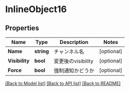# InlineObject16

## Properties

Name | Type | Description | Notes
------------ | ------------- | ------------- | -------------
**Name** | **string** | チャンネル名 | [optional] 
**Visibility** | **bool** | 変更後のvisibility | [optional] 
**Force** | **bool** | 強制通知かどうか | [optional] 

[[Back to Model list]](../README.md#documentation-for-models) [[Back to API list]](../README.md#documentation-for-api-endpoints) [[Back to README]](../README.md)


